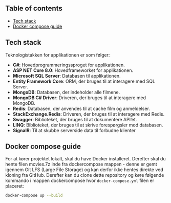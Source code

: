 

## Table of contents
- [Tech stack](#tech-stack)
- [Docker compose guide](#docker-compose-guide)

## Tech stack
Teknologistakken for applikationen er som følger:
- **C#**: Hovedprogrammeringssproget for applikationen.
- **ASP NET Core 8.0**: Hovedframeworket for applikationen.
- **Microsoft SQL Server**: Databasen til applikationen.
- **Entity Framework Core**: ORM, der bruges til at interagere med SQL Server.
- **MongoDB**: Databasen, der indeholder alle filmene.
- **MongoDB C# Driver**: Driveren, der bruges til at interagere med MongoDB.
- **Redis**: Databasen, der anvendes til at cache film og anmeldelser.
- **StackExchange.Redis**: Driveren, der bruges til at interagere med Redis.
- **Swagger**: Biblioteket, der bruges til at dokumentere API’et.
- **LINQ**: Biblioteket, der bruges til at skrive forespørgsler mod databasen.
- **SignalR**: Til at skubbe serverside data til forbudne klienter


## Docker compose guide
For at kører projektet lokalt, skal du have Docker installeret. 
Derefter skal du hente filen movies.7z inde fra dockercompose mappen - denne er gemt igennem Git LFS (Large File Storage) og kan derfor ikke hentes direkte ved kloning fra GitHub.
Derefter kan du clone dette repository og køre følgende kommando i mappen dockercompose hvor `docker-compose.yml` filen er placeret:

```bash
docker-compose up --build
